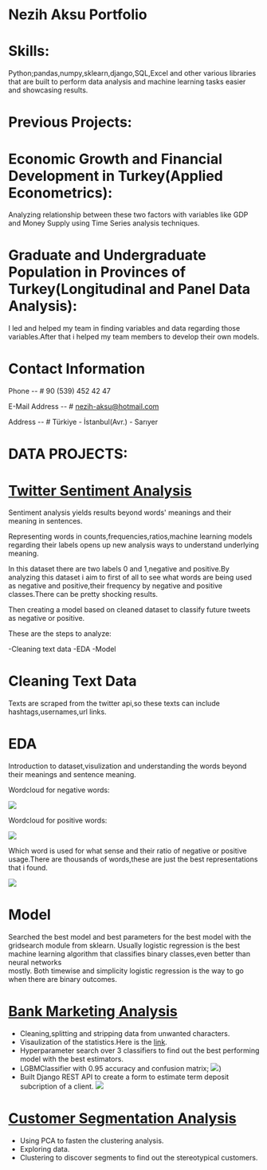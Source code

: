 # Nezih Aksu Portfolio

# Skills:
  Python;pandas,numpy,sklearn,django,SQL,Excel and other various libraries that are built to perform data analysis and machine learning tasks easier and showcasing results.

# Previous Projects:
  # Economic Growth and Financial Development in Turkey(Applied Econometrics):
  
   Analyzing relationship between these two factors with variables like GDP and Money Supply using Time Series analysis techniques.
    
  # Graduate and Undergraduate Population in Provinces of Turkey(Longitudinal and Panel Data Analysis):
  
   I led and helped my team in finding variables and data regarding those variables.After that i helped my team members to develop their own models.
  

# Contact Information
  
  Phone -- 
    # 90 (539) 452 42 47
  
  E-Mail Address -- 
    # nezih-aksu@hotmail.com
  
  Address -- 
    # Türkiye - İstanbul(Avr.) - Sarıyer
 
# DATA PROJECTS:

# [Twitter Sentiment Analysis](https://github.com/nezihaksu/Projects/tree/master/medicalsentiment)
  
  Sentiment analysis yields results beyond words' meanings and their meaning in sentences.
  
  Representing words in counts,frequencies,ratios,machine learning models regarding their labels opens up new analysis ways to understand underlying meaning.
  
  In this dataset there are two labels 0 and 1,negative and positive.By analyzing this dataset i aim to first of all to see what words     are being used as negative and positive,their frequency by negative and positive classes.There can be pretty shocking results.
  
  Then creating a model based on cleaned dataset to classify future tweets as negative or positive.
  
  These are the steps to analyze:
  
  -Cleaning text data
  -EDA
  -Model

# Cleaning Text Data
  Texts are scraped from the twitter api,so these texts can include hashtags,usernames,url links.
  
  
# EDA
  Introduction to dataset,visulization and understanding the words beyond their meanings and sentence meaning.
  
  Wordcloud for negative words:
  
![](/images/negative_wordcloud.JPG)
  
  Wordcloud for positive words:
  
![](/images/positive_wordcloud.JPG)

  Which word is used for what sense and their ratio of negative or positive usage.There are thousands of words,these are just the best     representations that i found.
  
![](/images/neg-pos-ratio.jpeg)

# Model

  Searched the best model and best parameters for the best model with the gridsearch module from sklearn.
  Usually logistic regression is the best machine learning algorithm that classifies binary classes,even better than neural networks    
  mostly.
  Both timewise and simplicity logistic regression is the way to go when there are binary outcomes.


# [Bank Marketing Analysis](https://github.com/nezihaksu/Projects/tree/master/bank_marketing)

  - Cleaning,splitting and stripping data from unwanted characters.
  - Visaulization of the statistics.Here is the [link](https://github.com/nezihaksu/Projects/blob/master/bank_marketing/bank_marketing_eda.ipynb).
  - Hyperparameter search over 3 classifiers to find out the best performing model with the best estimators.
  - LGBMClassifier with 0.95 accuracy and confusion matrix;
  ![](/images/negative_wordcloud.JPG))
  - Built Django REST API to create a form to estimate term deposit subcription of a client.
  ![](/images/term_deposit_form.JPG)
  
# [Customer Segmentation Analysis](https://github.com/nezihaksu/Projects/blob/master/segmentation/Customer_Segmentation_Analysis.ipynb)
  
  - Using PCA to fasten the clustering analysis.
  - Exploring data.
  - Clustering to discover segments to find out the stereotypical customers.

